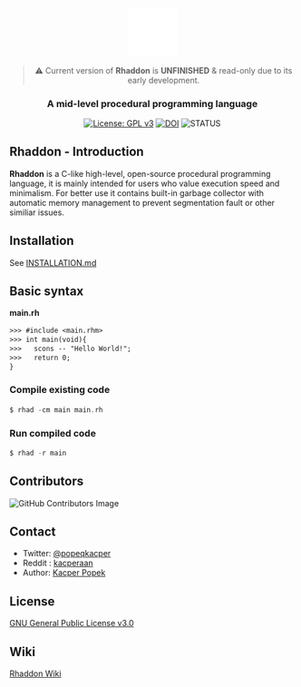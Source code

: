<div align="center">

<a href="https://github.com/corsum/rhaddon"><img src="branding\logo2.png" width="17%"></img></a>
> :warning: Current version of **Rhaddon** is **UNFINISHED** & read-only due to its early development.
### A mid-level procedural programming language 
[![License: GPL v3](https://img.shields.io/badge/License-GPLv3-blue.svg)](https://www.gnu.org/licenses/gpl-3.0)
[![DOI](https://zenodo.org/badge/DOI/10.5281/zenodo.8216963.svg)](https://doi.org/10.5281/zenodo.8216963)
![STATUS](https://img.shields.io/badge/Status-Pre_Alpha-blue)
</div>

 ## Rhaddon - Introduction
 **Rhaddon** is a C-like high-level, open-source procedural programming language, it is mainly intended for users who value execution speed and minimalism. For better use it contains built-in garbage collector with automatic memory management to prevent segmentation fault or other similiar issues.

## Installation
See <a href="https://github.com/corsum/rhaddon/blob/main/INSTALLATION.md">INSTALLATION.md</a>

## Basic syntax
**main.rh**
```
>>> #include <main.rhm>
>>> int main(void){
>>>   scons -- "Hello World!";
>>>   return 0;
}
```
### Compile existing code
```c
$ rhad -cm main main.rh
```
### Run compiled code
```c
$ rhad -r main
```

## Contributors
![GitHub Contributors Image](https://contrib.rocks/image?repo=corsum/rhaddon)

## Contact
- Twitter: [@popeqkacper](https://twitter.com/popeqkacper) 
- Reddit : [kacperaan](https://reddit.com/u/kacperaan)
- Author: [Kacper Popek](https://github.com/kacperaan)

## License
<a href="LICENSE">GNU General Public License v3.0</a>

## Wiki
<a href="https://github.com/corsum/rhaddon/wiki">Rhaddon Wiki</a>
